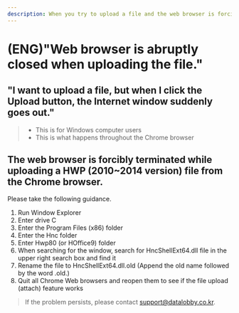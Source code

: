 ```yaml
---
description: When you try to upload a file and the web browser is forcibly terminated
---
```


# \(ENG\)"Web browser is abruptly closed when uploading the file."

## "I want to upload a file, but when I click the Upload button, the Internet window suddenly goes out."

> * This is for Windows computer users
> * This is what happens throughout the Chrome browser

## The web browser is forcibly terminated while uploading a HWP \(2010~2014 version\) file from the Chrome browser.

Please take the following guidance. 

1. Run Window Explorer
2. Enter drive C
3. Enter the Program Files \(x86\) folder
4. Enter the Hnc folder
5. Enter Hwp80 \(or HOffice9\) folder
6. When searching for the window, search for HncShellExt64.dll file in the upper right search box and find it
7. Rename the file to HncShellExt64.dll.old \(Append the old name followed by the word .old.\) 
8. Quit all Chrome Web browsers and reopen them to see if the file upload \(attach\) feature works

> If the problem persists, please contact support@datalobby.co.kr.

